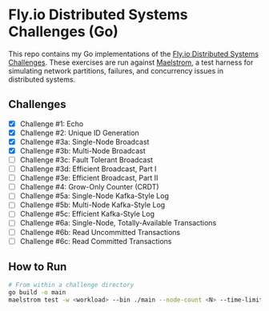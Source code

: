 # Fly.io Distributed Systems Challenges (Go)

This repo contains my Go implementations of the [Fly.io Distributed Systems Challenges](https://fly.io/dist-sys/). These exercises are run against [Maelstrom](https://github.com/jepsen-io/maelstrom), a test harness for simulating network partitions, failures, and concurrency issues in distributed systems.

## Challenges

- [x] Challenge #1: Echo
- [x] Challenge #2: Unique ID Generation
- [x] Challenge #3a: Single-Node Broadcast
- [x] Challenge #3b: Multi-Node Broadcast
- [ ] Challenge #3c: Fault Tolerant Broadcast
- [ ] Challenge #3d: Efficient Broadcast, Part I
- [ ] Challenge #3e: Efficient Broadcast, Part II
- [ ] Challenge #4: Grow-Only Counter (CRDT)
- [ ] Challenge #5a: Single-Node Kafka-Style Log
- [ ] Challenge #5b: Multi-Node Kafka-Style Log
- [ ] Challenge #5c: Efficient Kafka-Style Log
- [ ] Challenge #6a: Single-Node, Totally-Available Transactions
- [ ] Challenge #6b: Read Uncommitted Transactions
- [ ] Challenge #6c: Read Committed Transactions

## How to Run

```bash
# From within a challenge directory
go build -o main
maelstrom test -w <workload> --bin ./main --node-count <N> --time-limit 20
